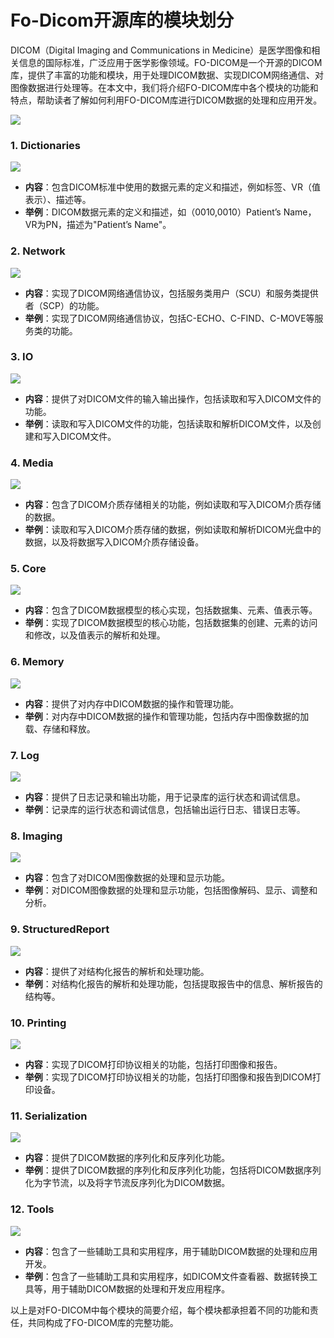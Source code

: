 # Fo-Dicom开源库的模块划分
DICOM（Digital Imaging and Communications in Medicine）是医学图像和相关信息的国际标准，广泛应用于医学影像领域。FO-DICOM是一个开源的DICOM库，提供了丰富的功能和模块，用于处理DICOM数据、实现DICOM网络通信、对图像数据进行处理等。在本文中，我们将介绍FO-DICOM库中各个模块的功能和特点，帮助读者了解如何利用FO-DICOM库进行DICOM数据的处理和应用开发。

![](vx_images/74552417257550.png)

### 1\. Dictionaries

![](vx_images/63672417264004.png)

*   **内容**：包含DICOM标准中使用的数据元素的定义和描述，例如标签、VR（值表示）、描述等。
*   **举例**：DICOM数据元素的定义和描述，如（0010,0010）Patient’s Name，VR为PN，描述为"Patient’s Name"。

### 2\. Network

![](vx_images/54632417268868.png)

*   **内容**：实现了DICOM网络通信协议，包括服务类用户（SCU）和服务类提供者（SCP）的功能。
*   **举例**：实现了DICOM网络通信协议，包括C-ECHO、C-FIND、C-MOVE等服务类的功能。

### 3\. IO

![](vx_images/42522417246428.png)

*   **内容**：提供了对DICOM文件的输入输出操作，包括读取和写入DICOM文件的功能。
*   **举例**：读取和写入DICOM文件的功能，包括读取和解析DICOM文件，以及创建和写入DICOM文件。

### 4\. Media

![](vx_images/29242417265187.png)

*   **内容**：包含了DICOM介质存储相关的功能，例如读取和写入DICOM介质存储的数据。
*   **举例**：读取和写入DICOM介质存储的数据，例如读取和解析DICOM光盘中的数据，以及将数据写入DICOM介质存储设备。

### 5\. Core

![](vx_images/11072417267685.png)

*   **内容**：包含了DICOM数据模型的核心实现，包括数据集、元素、值表示等。
*   **举例**：实现了DICOM数据模型的核心功能，包括数据集的创建、元素的访问和修改，以及值表示的解析和处理。

### 6\. Memory

![](vx_images/588682317270081.png)

*   **内容**：提供了对内存中DICOM数据的操作和管理功能。
*   **举例**：对内存中DICOM数据的操作和管理功能，包括内存中图像数据的加载、存储和释放。

### 7\. Log

![](vx_images/567942317252201.png)

*   **内容**：提供了日志记录和输出功能，用于记录库的运行状态和调试信息。
*   **举例**：记录库的运行状态和调试信息，包括输出运行日志、错误日志等。

### 8\. Imaging

![](vx_images/544872317256447.png)

*   **内容**：包含了对DICOM图像数据的处理和显示功能。
*   **举例**：对DICOM图像数据的处理和显示功能，包括图像解码、显示、调整和分析。

### 9\. StructuredReport

![](vx_images/493592317259892.png)

*   **内容**：提供了对结构化报告的解析和处理功能。
*   **举例**：对结构化报告的解析和处理功能，包括提取报告中的信息、解析报告的结构等。

### 10\. Printing

![](vx_images/468552317267223.png)

*   **内容**：实现了DICOM打印协议相关的功能，包括打印图像和报告。
*   **举例**：实现了DICOM打印协议相关的功能，包括打印图像和报告到DICOM打印设备。

### 11\. Serialization

![](vx_images/453952317247057.png)

*   **内容**：提供了DICOM数据的序列化和反序列化功能。
*   **举例**：提供了DICOM数据的序列化和反序列化功能，包括将DICOM数据序列化为字节流，以及将字节流反序列化为DICOM数据。

### 12\. Tools

![](vx_images/422142317259190.png)

*   **内容**：包含了一些辅助工具和实用程序，用于辅助DICOM数据的处理和应用开发。
*   **举例**：包含了一些辅助工具和实用程序，如DICOM文件查看器、数据转换工具等，用于辅助DICOM数据的处理和开发应用程序。

以上是对FO-DICOM中每个模块的简要介绍，每个模块都承担着不同的功能和责任，共同构成了FO-DICOM库的完整功能。